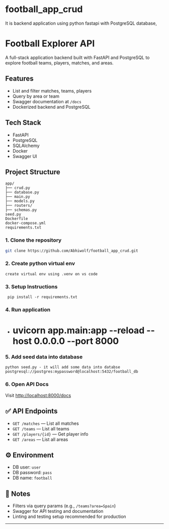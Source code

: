 # football_app_crud
It is backend application using python fastapi with PostgreSQL database,

# Football Explorer API

A full-stack application backend built with FastAPI and PostgreSQL to explore football teams, players, matches, and areas.

## Features
- List and filter matches, teams, players
- Query by area or team
- Swagger documentation at `/docs`
- Dockerized backend and PostgreSQL

## Tech Stack
- FastAPI
- PostgreSQL
- SQLAlchemy
- Docker
- Swagger UI

## Project Structure
```
app/
├── crud.py
├── database.py
├── main.py
├── models.py
├── routers/
├── schemas.py
seed.py
Dockerfile
docker-compose.yml
requirements.txt
```

### 1. Clone the repository
```bash
git clone https://github.com/Abhiwolf/football_app_crud.git
```

### 2. Create python virtual env
```
create virtual env using .venv on vs code
```

### 3. Setup Instructions
```
 pip install -r requirements.txt
 ```

### 4. Run application 
- # uvicorn app.main:app --reload --host 0.0.0.0 --port 8000

### 5. Add seed data into database
```
python seed.py - it will add some data into databse 
postgresql://postgres:mypassword@localhost:5432/football_db

```


### 6. Open API Docs
Visit [http://localhost:8000/docs](http://localhost:8000/docs)

## ✅ API Endpoints
- `GET /matches` — List all matches
- `GET /teams` — List all teams
- `GET /players/{id}` — Get player info
- `GET /areas` — List all areas

## ⚙️ Environment
- DB user: `user`
- DB password: `pass`
- DB name: `football`

## 📌 Notes
- Filters via query params (e.g., `/teams?area=Spain`)
- Swagger for API testing and documentation
- Linting and testing setup recommended for production

---
